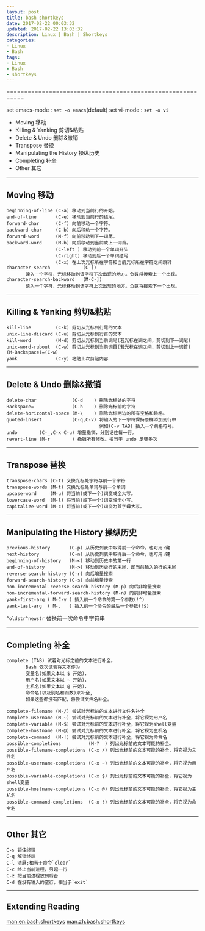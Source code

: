 ```yaml
---
layout: post
title: bash shortkeys
date: 2017-02-22 00:03:32
updated: 2017-02-22 13:03:32
description: Linux | Bash | Shortkeys
categories:
- Linux
- Bash
tags:
- Linux
- Bash
- shortkeys
---
```


===========================================================

set emacs-mode : `set -o emacs`(default)
set vi-mode    : `set -o vi`

- Moving 移动
- Killing & Yanking 剪切&粘贴
- Delete & Undo 删除&撤销
- Transpose 替换
- Manipulating the History 操纵历史
- Completing 补全
- Other 其它
<!-- more -->

-------------------------------------------------------------------------------
Moving 移动
-------------------------------------------------------------------------------

    beginning-of-line (C-a) 移动到当前行的开始。
    end-of-line       (C-e) 移动到当前行的结尾。
    forward-char      (C-f) 向前移动一个字符。
    backward-char     (C-b) 向后移动一个字符。
    forward-word      (M-f) 向前移动到下一词尾。
    backward-word     (M-b) 向后移动到当前或上一词首。
                      (C-left ) 移动到前一个单词开头
                      (C-right) 移动到后一个单词结尾
                      (C-x) 在上次光标所在字符和当前光标所在字符之间跳转
    character-search            (C-])
           读入一个字符，光标移动到该字符下次出现的地方。负数将搜索上一个出现。
    character-search-backward   (M-C-])
           读入一个字符，光标移动到该字符上次出现的地方。负数将搜索下一个出现。
-------------------------------------------------------------------------------
Killing & Yanking 剪切&粘贴
-------------------------------------------------------------------------------

    kill-line         (C-k) 剪切从光标到行尾的文本
    unix-line-discard (C-u) 剪切从光标到行首的文本
    kill-word         (M-d) 剪切从光标到当前词尾(若光标在词之间，剪切到下一词尾)
    unix-word-rubout  (C-w) 剪切从光标到当前词首(若光标在词之间，剪切到上一词首)
    (M-Backspace)=(C-w)
    yank              (C-y) 粘贴上次剪贴内容
-------------------------------------------------------------------------------
Delete & Undo 删除&撤销
-------------------------------------------------------------------------------

    delete-char             (C-d    ) 删除光标处的字符
    Backspace=              (C-h    ) 删除光标前的字符
    delete-horizontal-space (M-\    ) 删除光标两边的所有空格和跳格。
    quoted-insert           (C-q,C-v) 将输入的下一字符保持原样添加到行中
                                      例如(C-v TAB) 插入一个跳格符号。
    undo        (C-_,C-x C-u) 增量撤销，分别记住每一行。
    revert-line (M-r        ) 撤销所有修改。相当于 undo 足够多次
-------------------------------------------------------------------------------
Transpose 替换
-------------------------------------------------------------------------------

    transpose-chars (C-t) 交换光标处字符与前一个字符
    transpose-words (M-t) 交换光标处单词与前一个单词
    upcase-word     (M-u) 将当前(或下一个)词变成全大写。
    lowercase-word  (M-l) 将当前(或下一个)词变成全小写。
    capitalize-word (M-c) 将当前(或下一个)词变为首字母大写。
-------------------------------------------------------------------------------
Manipulating the History 操纵历史
-------------------------------------------------------------------------------

    previous-history       (C-p) 从历史列表中取得前一个命令，也可用↑键
    next-history           (C-n) 从历史列表中取得后一个命令，也可用↓键
    beginning-of-history   (M-<) 移动到历史中的第一行
    end-of-history         (M->) 移动到历史行的末尾，即当前输入的行的末尾
    reverse-search-history (C-r) 向后增量搜索
    forward-search-history (C-s) 向前增量搜索
    non-incremental-reverse-search-history (M-p) 向后非增量搜索
    non-incremental-forward-search-history (M-n) 向前非增量搜索
    yank-first-arg ( M-C-y ) 插入前一个命令的第一个参数(!^)
    yank-last-arg  ( M-.   ) 插入前一个命令的最后一个参数(!$)
`^oldstr^newstr` 替换前一次命令中字符串

-------------------------------------------------------------------------------
Completing 补全
-------------------------------------------------------------------------------

    complete (TAB) 试着对光标之前的文本进行补全。
           Bash 依次试着将文本作为
           变量名(如果文本以 $ 开始)，
           用户名(如果文本以 ~ 开始)，
           主机名(如果文本以 @ 开始)，
           命令名(以及别名和函数)来补全,
           如果这些都没有匹配，将尝试文件名补全。

    complete-filename (M-/) 尝试对光标前的文本进行文件名补全
    complete-username (M-~) 尝试对光标前的文本进行补全，将它视为用户名
    complete-variable (M-$) 尝试对光标前的文本进行补全，将它视为shell变量
    complete-hostname (M-@) 尝试对光标前的文本进行补全，将它视为主机名
    complete-command  (M-!) 尝试对光标前的文本进行补全，将它视为命令名
    possible-completions          (M-?  ) 列出光标前的文本可能的补全。
    possible-filename-completions (C-x /) 列出光标前的文本可能的补全，将它视为文件名
    possible-username-completions (C-x ~) 列出光标前的文本可能的补全，将它视为用户名
    possible-variable-completions (C-x $) 列出光标前的文本可能的补全，将它视为shell变量
    possible-hostname-completions (C-x @) 列出光标前的文本可能的补全，将它视为主机名
    possible-command-completions  (C-x !) 列出光标前的文本可能的补全，将它视为命令名
-------------------------------------------------------------------------------
Other 其它
-------------------------------------------------------------------------------

    C-s 锁住终端
    C-q 解锁终端
    C-l 清屏;相当于命令`clear`
    C-c 终止当前进程，另起一行
    C-z 把当前进程放到后台
    C-d 在没有输入的空行，相当于`exit`

-------------------------------------------------------------------------------
Extending Reading
-------------------------------------------------------------------------------
[man.en.bash.shortkeys](/man/man-en.bash.shortkeys.html)
[man.zh.bash.shortkeys](/man/man-zh.bash.shortkeys.html)
